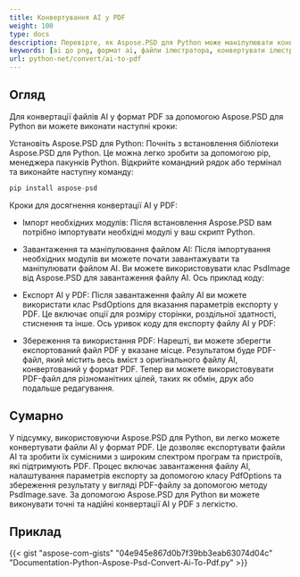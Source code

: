 ```yaml
---
title: Конвертування AI у PDF
weight: 100
type: docs
description: Перевірте, як Aspose.PSD для Python може маніпулювати конвертацією зображень AI у PDF
keywords: [ai до png, формат ai, файли ілюстратора, конвертувати ілюстратор, ai до pdf, ai до jpeg, ai до tiff, ai до psd, psd api, python, зразок коду]
url: python-net/convert/ai-to-pdf
---
```


## **Огляд**
Для конвертації файлів AI у формат PDF за допомогою Aspose.PSD для Python ви можете виконати наступні кроки:

Установіть Aspose.PSD для Python: Почніть з встановлення бібліотеки Aspose.PSD для Python. Це можна легко зробити за допомогою pip, менеджера пакунків Python. Відкрийте командний рядок або термінал та виконайте наступну команду:

```python
pip install aspose-psd
```

Кроки для досягнення конвертації AI у PDF:

- Імпорт необхідних модулів: Після встановлення Aspose.PSD вам потрібно імпортувати необхідні модулі у ваш скрипт Python.
- Завантаження та маніпулювання файлом AI: Після імпортування необхідних модулів ви можете почати завантажувати та маніпулювати файлом AI. Ви можете використовувати клас PsdImage від Aspose.PSD для завантаження файлу AI. Ось приклад коду:

- Експорт AI у PDF: Після завантаження файлу AI ви можете використати клас PsdOptions для вказання параметрів експорту у PDF. Це включає опції для розміру сторінки, роздільної здатності, стиснення та інше. Ось уривок коду для експорту файлу AI у PDF:

- Збереження та використання PDF: Нарешті, ви можете зберегти експортований файл PDF у вказане місце. Результатом буде PDF-файл, який містить весь вміст з оригінального файлу AI, конвертований у формат PDF. Тепер ви можете використовувати PDF-файл для різноманітних цілей, таких як обмін, друк або подальше редагування.

## **Сумарно**
У підсумку, використовуючи Aspose.PSD для Python, ви легко можете конвертувати файли AI у формат PDF. Це дозволяє експортувати файли AI та зробити їх сумісними з широким спектром програм та пристроїв, які підтримують PDF. Процес включає завантаження файлу AI, налаштування параметрів експорту за допомогою класу PdfOptions та збереження результату у вигляді PDF-файлу за допомогою методу PsdImage.save. За допомогою Aspose.PSD для Python ви можете виконувати точні та надійні конвертації AI у PDF з легкістю.

## **Приклад**
{{< gist "aspose-com-gists" "04e945e867d0b7f39bb3eab63074d04c" "Documentation-Python-Aspose-Psd-Convert-Ai-To-Pdf.py" >}}
